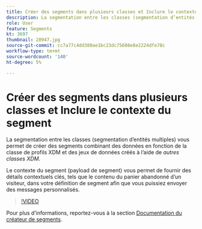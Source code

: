 ```yaml
---
title: Créer des segments dans plusieurs classes et Inclure le contexte du segment
description: La segmentation entre les classes (segmentation d’entités multiples) vous permet de créer des segments combinant des données basées sur la classe de profils XDM et les jeux de données créés à l’aide d’autres classes XDM. Le contexte du segment (payload de segment) vous permet de fournir des détails contextuels clés, tels que le contenu du panier abandonné d’un visiteur, dans votre définition de segment afin que vous puissiez envoyer des messages personnalisés.
role: User
feature: Segments
kt: 3697
thumbnail: 28947.jpg
source-git-commit: cc7a77c4dd380ae1bc23dc75608e8e2224dfe78c
workflow-type: tm+mt
source-wordcount: '140'
ht-degree: 5%

---
```



# Créer des segments dans plusieurs classes et Inclure le contexte du segment

La segmentation entre les classes (segmentation d’entités multiples) vous permet de créer des segments combinant des données en fonction de la classe de profils XDM et des jeux de données créés à l’aide de *autres classes XDM*.

Le contexte du segment (payload de segment) vous permet de fournir des détails contextuels clés, tels que le contenu du panier abandonné d’un visiteur, dans votre définition de segment afin que vous puissiez envoyer des messages personnalisés.
>[!VIDEO](https://video.tv.adobe.com/v/28947?quality=12&learn=on)

Pour plus d’informations, reportez-vous à la section [Documentation du créateur de segments](https://experienceleague.adobe.com/docs/experience-platform/segmentation/ui/segment-builder.html?lang=fr).

